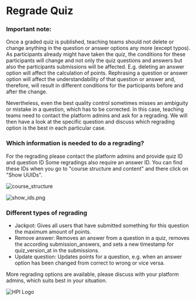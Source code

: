 # Regrade Quiz

### Important note: 

Once a graded quiz is published, teaching teams should not delete or change anything in the question or answer options any more (except typos).  As participants already might have taken the quiz, the conditions for these participants will change and not only the quiz questions and answers but also the participants submissions will be affected. E.g. deleting an answer option will affect the calculation of points. Rephrasing a question or answer option will affect the understandability of that question or answer and, therefore, will result in different conditions for the participants before and after the change.

Nevertheless, even the best quality control sometimes misses an ambiguity or mistake in a question, which has to be corrected. In this case, teaching teams need to contact the platform admins and ask for a regrading. We will then have a look at the specific question and discuss which regrading option is the best in each particular case.


### Which information is needed to do a regrading?

For the regrading please contact the platform admins and provide quiz ID and question ID Some regradings also require an answer ID. You can find these IDs when you go to "course structure and content" and there click on "Show UUIDs".  

![course_structure](../../img/courseadministration/quizmanagement/course_structure.png)

![show_ids.png](../../img/courseadministration/quizmanagement/show_ids.png)


### Different types of regrading

- Jackpot: Gives all users that have submitted something for this question the maximum amount of points. 
- Remove answer: Removes an answer from a question in a quiz, removes the according submission_answers, and sets a new timestamp for quiz_version_at in the submissions.
- Update question: Updates points for a question, e.g. when an answer option has been changed from correct to wrong or vice versa.

More regrading options are available, please discuss with your platform admins, which suits best in your situation.

![HPI Logo](../../img/HPI_Logo.png)
